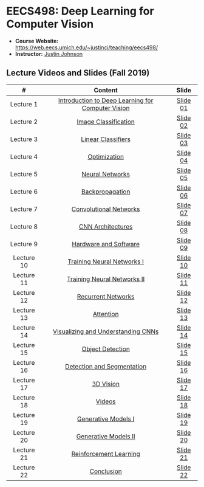 # EECS498: Deep Learning for Computer Vision

- **Course Website:** https://web.eecs.umich.edu/~justincj/teaching/eecs498/
- **Instructor:** [Justin Johnson](https://web.eecs.umich.edu/~justincj/)

## Lecture Videos and Slides (Fall 2019)

|#|Content|Slide|
|:---:|:---:|:---:|
|Lecture 1|[Introduction to Deep Learning for Computer Vision](https://www.youtube.com/watch?v=dJYGatp4SvA)|[Slide 01](https://web.eecs.umich.edu/~justincj/slides/eecs498/498_FA2019_lecture01.pdf)|
|Lecture 2|[Image Classification](https://www.youtube.com/watch?v=0nqvO3AM2Vw)|[Slide 02](https://web.eecs.umich.edu/~justincj/slides/eecs498/498_FA2019_lecture02.pdf)|
|Lecture 3|[Linear Classifiers](https://www.youtube.com/watch?v=qcSEP17uKKY)|[Slide 03](https://web.eecs.umich.edu/~justincj/slides/eecs498/498_FA2019_lecture03.pdf)|
|Lecture 4|[Optimization](https://www.youtube.com/watch?v=YnQJTfbwBM8)|[Slide 04](https://web.eecs.umich.edu/~justincj/slides/eecs498/498_FA2019_lecture04.pdf)|
|Lecture 5|[Neural Networks](https://www.youtube.com/watch?v=g6InpdhUblE)|[Slide 05](https://web.eecs.umich.edu/~justincj/slides/eecs498/498_FA2019_lecture05.pdf)|
|Lecture 6|[Backpropagation](https://www.youtube.com/watch?v=dB-u77Y5a6A)|[Slide 06](https://web.eecs.umich.edu/~justincj/slides/eecs498/498_FA2019_lecture06.pdf)|
|Lecture 7|[Convolutional Networks](https://www.youtube.com/watch?v=ANyxBVxmdZ0)|[Slide 07](https://web.eecs.umich.edu/~justincj/slides/eecs498/498_FA2019_lecture07.pdf)|
|Lecture 8|[CNN Architectures](https://www.youtube.com/watch?v=XaZIlVrIO-Q)|[Slide 08](https://web.eecs.umich.edu/~justincj/slides/eecs498/498_FA2019_lecture08.pdf)|
|Lecture 9|[Hardware and Software](https://www.youtube.com/watch?v=oXPX8GIOiU4)|[Slide 09](https://web.eecs.umich.edu/~justincj/slides/eecs498/498_FA2019_lecture09.pdf)|
|Lecture 10|[Training Neural Networks I](https://www.youtube.com/watch?v=lGbQlr1Ts7w)|[Slide 10](https://web.eecs.umich.edu/~justincj/slides/eecs498/498_FA2019_lecture10.pdf)|
|Lecture 11|[Training Neural Networks II](https://www.youtube.com/watch?v=WUazOtlti0g)|[Slide 11](https://web.eecs.umich.edu/~justincj/slides/eecs498/498_FA2019_lecture11.pdf)|
|Lecture 12|[Recurrent Networks](https://www.youtube.com/watch?v=dUzLD91Sj-o)|[Slide 12](https://web.eecs.umich.edu/~justincj/slides/eecs498/498_FA2019_lecture12.pdf)|
|Lecture 13|[Attention](https://www.youtube.com/watch?v=YAgjfMR9R_M)|[Slide 13](https://web.eecs.umich.edu/~justincj/slides/eecs498/498_FA2019_lecture13.pdf)|
|Lecture 14|[Visualizing and Understanding CNNs](https://www.youtube.com/watch?v=G1hGwHVykDU)|[Slide 14](https://web.eecs.umich.edu/~justincj/slides/eecs498/498_FA2019_lecture14.pdf)|
|Lecture 15|[Object Detection](https://www.youtube.com/watch?v=TB-fdISzpHQ)|[Slide 15](https://web.eecs.umich.edu/~justincj/slides/eecs498/498_FA2019_lecture15.pdf)|
|Lecture 16|[Detection and Segmentation](https://www.youtube.com/watch?v=9AyMR4IhSWQ)|[Slide 16](https://web.eecs.umich.edu/~justincj/slides/eecs498/498_FA2019_lecture16.pdf)|
|Lecture 17|[3D Vision](https://www.youtube.com/watch?v=S1_nCdLUQQ8)|[Slide 17](https://web.eecs.umich.edu/~justincj/slides/eecs498/498_FA2019_lecture17.pdf)|
|Lecture 18|[Videos](https://www.youtube.com/watch?v=A9D6NXBJdwU)|[Slide 18](https://web.eecs.umich.edu/~justincj/slides/eecs498/498_FA2019_lecture18.pdf)|
|Lecture 19|[Generative Models I](https://www.youtube.com/watch?v=Q3HU2vEhD5Y)|[Slide 19](https://web.eecs.umich.edu/~justincj/slides/eecs498/498_FA2019_lecture19.pdf)|
|Lecture 20|[Generative Models II](https://www.youtube.com/watch?v=igP03FXZqgo)|[Slide 20](https://web.eecs.umich.edu/~justincj/slides/eecs498/498_FA2019_lecture20.pdf)|
|Lecture 21|[Reinforcement Learning](https://www.youtube.com/watch?v=Qex3XzcFKP4)|[Slide 21](https://web.eecs.umich.edu/~justincj/slides/eecs498/498_FA2019_lecture21.pdf)|
|Lecture 22|[Conclusion](https://www.youtube.com/watch?v=s3Ky_Ls4YSY)|[Slide 22](https://web.eecs.umich.edu/~justincj/slides/eecs498/498_FA2019_lecture22.pdf)|
